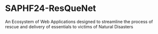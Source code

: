 # SAPHF24-ResQueNet
An Ecosystem of Web Applications designed to streamline the process of rescue and delivery of essentials to victims of Natural Disasters
